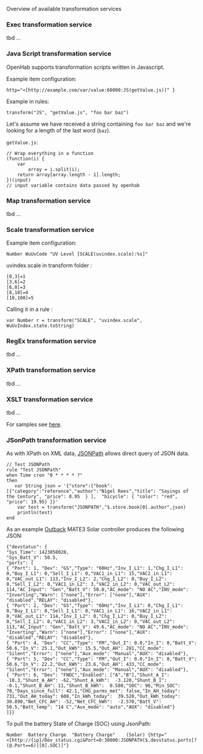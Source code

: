 Overview of available transformation services

### Exec transformation service
tbd ...

### Java Script transformation service
OpenHab supports transformation scripts written in Javascript. 

Example item configuration:

`http="<[http://example.com/var/value:60000:JS(getValue.js)]" }`

Example in rules:

`transform("JS", "getValue.js", "foo bar baz")`

Let's assume we have received a string containing `foo bar baz` and we're looking for a length of the last word (`baz`).

`getValue.js`:

    // Wrap everything in a function
    (function(i) {
        var
            array = i.split(i);
        return array[array.length - 1].length;
    })(input)
    // input variable contains data passed by openhab

### Map transformation service
tbd ...

### Scale transformation service

Example item configuration: 

`Number WuUvCode "UV Level [SCALE(uvindex.scale):%s]"`

uvindex.scale in transform folder :
```
[0,3[=1
[3,6[=2
[6,8[=3
[8,10[=4
[10,100]=5
```

Calling it in a rule :

`var Number r = transform("SCALE", "uvindex.scale", WuUvIndex.state.toString)`

### RegEx transformation service
tbd ...

### XPath transformation service
tbd ...

### XSLT transformation service
tbd ...

For samples see [here](https://github.com/openhab/openhab/wiki/Samples-XSLT-Transformations).

### JSonPath transformation service
As with XPath on XML data, [JSONPath](http://goessner.net/articles/JsonPath/) allows direct query of JSON data.

```
// Test JSONPath
rule "Test JSONPath"
when Time cron "0 * * * * ?"
then
   var String json = '{"store":{"book":[{"category":"reference","author":"Nigel Rees","title": "Sayings of the Century", "price": 8.95  } ],  "bicycle": { "color": "red",  "price": 19.95} }}' 
    var test = transform("JSONPATH","$.store.book[0].author",json)
    println(test)
end
```

As an example [Outback](http://www.outbackpower.com/) MATE3 Solar controller produces the following JSON:

```
{"devstatus": {
"Sys_Time": 1423858028,
"Sys_Batt_V": 50.5,
"ports": [
{ "Port": 1, "Dev": "GS","Type": "60Hz","Inv_I_L1": 1,"Chg_I_L1": 0,"Buy_I_L1": 0,"Sell_I_L1": 0,"VAC1_in_L1": 15,"VAC2_in_L1": 0,"VAC_out_L1": 113,"Inv_I_L2": 2,"Chg_I_L2": 0,"Buy_I_L2": 0,"Sell_I_L2": 0,"VAC1_in_L2": 3,"VAC2_in_L2": 0,"VAC_out_L2": 114,"AC_Input": "Gen","Batt_V": 50.0,"AC_mode": "NO AC","INV_mode": "Inverting","Warn": ["none"],"Error": ["none"],"AUX": "disabled","RELAY": "disabled"},
{ "Port": 2, "Dev": "GS","Type": "60Hz","Inv_I_L1": 0,"Chg_I_L1": 0,"Buy_I_L1": 0,"Sell_I_L1": 0,"VAC1_in_L1": 16,"VAC2_in_L1": 0,"VAC_out_L1": 114,"Inv_I_L2": 0,"Chg_I_L2": 0,"Buy_I_L2": 0,"Sell_I_L2": 0,"VAC1_in_L2": 3,"VAC2_in_L2": 0,"VAC_out_L2": 113,"AC_Input": "Gen","Batt_V": 49.6,"AC_mode": "NO AC","INV_mode": "Inverting","Warn": ["none"],"Error": ["none"],"AUX": "disabled","RELAY": "disabled"},
{ "Port": 4, "Dev": "CC","Type": "FM","Out_I": 0.0,"In_I": 0,"Batt_V": 50.6,"In_V": 25.1,"Out_kWh": 15.5,"Out_AH": 281,"CC_mode": "Silent","Error": ["none"],"Aux_mode": "Manual","AUX": "disabled"},
{ "Port": 5, "Dev": "CC","Type": "FM","Out_I": 0.0,"In_I": 0,"Batt_V": 50.6,"In_V": 22.2,"Out_kWh": 23.6,"Out_AH": 433,"CC_mode": "Silent","Error": ["none"],"Aux_mode": "Manual","AUX": "disabled"},
{ "Port": 6, "Dev": "FNDC","Enabled": ["A","B"],"Shunt_A_I":  -10.3,"Shunt_A_AH": -62,"Shunt_A_kWh":  -3.120,"Shunt_B_I": -0.1,"Shunt_B_AH": 11,"Shunt_B_kWh":  0.580,"SOC": 96,"Min_SOC": 70,"Days_since_full": 42.1,"CHG_parms_met": false,"In_AH_today": 731,"Out_AH_today": 608,"In_kWh_today":  39.520,"Out_kWh_today":  30.890,"Net_CFC_AH": -52,"Net_CFC_kWh":  -2.570,"Batt_V": 50.5,"Batt_temp": "14 C","Aux_mode": "auto","AUX": "disabled"}
]}}
```

To pull the battery State of Charge (SOC) using JsonPath:

```
Number	Battery_Charge	"Battery Charge"	(Solar)	{http="<[http://{ip}/Dev_status.cgi&Port=0:30000:JSONPATH($.devstatus.ports[?(@.Port==6)][0].SOC)]"}
```

